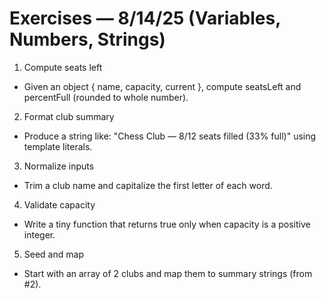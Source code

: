# Exercises — 8/14/25 (Variables, Numbers, Strings)

1. Compute seats left

- Given an object { name, capacity, current }, compute seatsLeft and percentFull (rounded to whole number).

2. Format club summary

- Produce a string like: "Chess Club — 8/12 seats filled (33% full)" using template literals.

3. Normalize inputs

- Trim a club name and capitalize the first letter of each word.

4. Validate capacity

- Write a tiny function that returns true only when capacity is a positive integer.

5. Seed and map

- Start with an array of 2 clubs and map them to summary strings (from #2).
